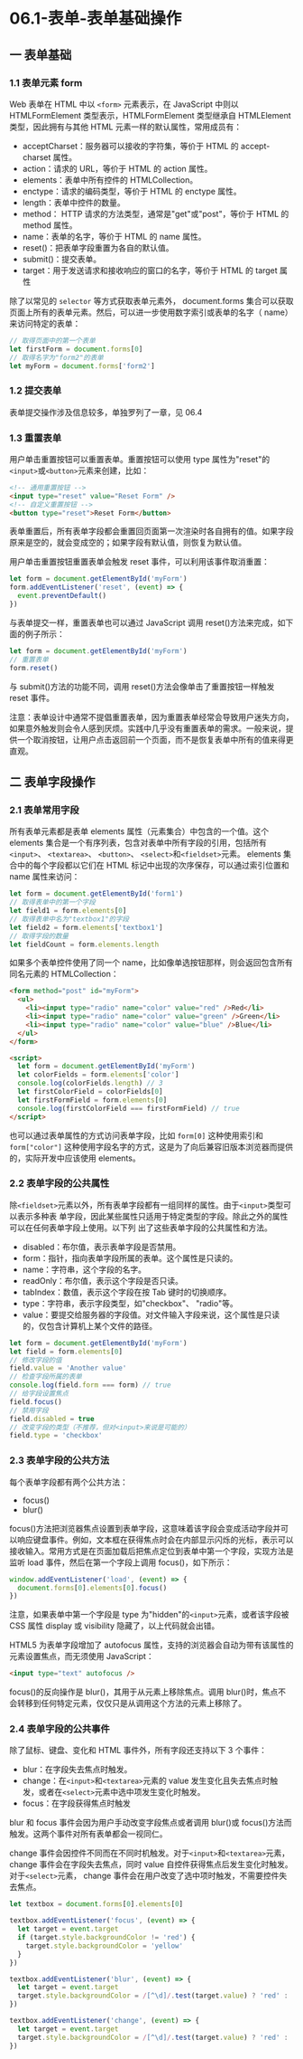 # 06.1-表单-表单基础操作

## 一 表单基础

### 1.1 表单元素 form

Web 表单在 HTML 中以 `<form>` 元素表示，在 JavaScript 中则以 HTMLFormElement 类型表示，HTMLFormElement 类型继承自 HTMLElement 类型，因此拥有与其他 HTML 元素一样的默认属性，常用成员有：

- acceptCharset：服务器可以接收的字符集，等价于 HTML 的 accept-charset 属性。
- action：请求的 URL，等价于 HTML 的 action 属性。
- elements：表单中所有控件的 HTMLCollection。
- enctype：请求的编码类型，等价于 HTML 的 enctype 属性。
- length：表单中控件的数量。
- method： HTTP 请求的方法类型，通常是"get"或"post"，等价于 HTML 的 method 属性。
- name：表单的名字，等价于 HTML 的 name 属性。
- reset()：把表单字段重置为各自的默认值。
- submit()：提交表单。
- target：用于发送请求和接收响应的窗口的名字，等价于 HTML 的 target 属性

除了以常见的 `selector` 等方式获取表单元素外， document.forms 集合可以获取页面上所有的表单元素。然后，可以进一步使用数字索引或表单的名字（ name）来访问特定的表单：

```js
// 取得页面中的第一个表单
let firstForm = document.forms[0]
// 取得名字为"form2"的表单
let myForm = document.forms['form2']
```

### 1.2 提交表单

表单提交操作涉及信息较多，单独罗列了一章，见 06.4

### 1.3 重置表单

用户单击重置按钮可以重置表单。重置按钮可以使用 type 属性为"reset"的`<input>`或`<button>`元素来创建，比如：

```html
<!-- 通用重置按钮 -->
<input type="reset" value="Reset Form" />
<!-- 自定义重置按钮 -->
<button type="reset">Reset Form</button>
```

表单重置后，所有表单字段都会重置回页面第一次渲染时各自拥有的值。如果字段原来是空的，就会变成空的；如果字段有默认值，则恢复为默认值。

用户单击重置按钮重置表单会触发 reset 事件，可以利用该事件取消重置：

```js
let form = document.getElementById('myForm')
form.addEventListener('reset', (event) => {
  event.preventDefault()
})
```

与表单提交一样，重置表单也可以通过 JavaScript 调用 reset()方法来完成，如下面的例子所示：

```js
let form = document.getElementById('myForm')
// 重置表单
form.reset()
```

与 submit()方法的功能不同，调用 reset()方法会像单击了重置按钮一样触发 reset 事件。

注意：表单设计中通常不提倡重置表单，因为重置表单经常会导致用户迷失方向，如果意外触发则会令人感到厌烦。实践中几乎没有重置表单的需求。一般来说，提供一个取消按钮，让用户点击返回前一个页面，而不是恢复表单中所有的值来得更直观。

## 二 表单字段操作

### 2.1 表单常用字段

所有表单元素都是表单 elements 属性（元素集合）中包含的一个值。这个 elements 集合是一个有序列表，包含对表单中所有字段的引用，包括所有`<input>`、 `<textarea>`、 `<button>`、 `<select>`和`<fieldset>`元素。 elements 集合中的每个字段都以它们在 HTML 标记中出现的次序保存，可以通过索引位置和 name 属性来访问：

```js
let form = document.getElementById('form1')
// 取得表单中的第一个字段
let field1 = form.elements[0]
// 取得表单中名为"textbox1"的字段
let field2 = form.elements['textbox1']
// 取得字段的数量
let fieldCount = form.elements.length
```

如果多个表单控件使用了同一个 name，比如像单选按钮那样，则会返回包含所有同名元素的 HTMLCollection：

```html
<form method="post" id="myForm">
  <ul>
    <li><input type="radio" name="color" value="red" />Red</li>
    <li><input type="radio" name="color" value="green" />Green</li>
    <li><input type="radio" name="color" value="blue" />Blue</li>
  </ul>
</form>

<script>
  let form = document.getElementById('myForm')
  let colorFields = form.elements['color']
  console.log(colorFields.length) // 3
  let firstColorField = colorFields[0]
  let firstFormField = form.elements[0]
  console.log(firstColorField === firstFormField) // true
</script>
```

也可以通过表单属性的方式访问表单字段，比如 `form[0]` 这种使用索引和 `form["color"]` 这种使用字段名字的方式，这是为了向后兼容旧版本浏览器而提供的，实际开发中应该使用 elements。

### 2.2 表单字段的公共属性

除`<fieldset>`元素以外，所有表单字段都有一组同样的属性。由于`<input>`类型可以表示多种表
单字段，因此某些属性只适用于特定类型的字段。除此之外的属性可以在任何表单字段上使用。以下列
出了这些表单字段的公共属性和方法。

- disabled：布尔值，表示表单字段是否禁用。
- form：指针，指向表单字段所属的表单。这个属性是只读的。
- name：字符串，这个字段的名字。
- readOnly：布尔值，表示这个字段是否只读。
- tabIndex：数值，表示这个字段在按 Tab 键时的切换顺序。
- type：字符串，表示字段类型，如"checkbox"、 "radio"等。
- value：要提交给服务器的字段值。对文件输入字段来说，这个属性是只读的，仅包含计算机上某个文件的路径。

```js
let form = document.getElementById('myForm')
let field = form.elements[0]
// 修改字段的值
field.value = 'Another value'
// 检查字段所属的表单
console.log(field.form === form) // true
// 给字段设置焦点
field.focus()
// 禁用字段
field.disabled = true
// 改变字段的类型（不推荐，但对<input>来说是可能的）
field.type = 'checkbox'
```

### 2.3 表单字段的公共方法

每个表单字段都有两个公共方法：

- focus()
- blur()

focus()方法把浏览器焦点设置到表单字段，这意味着该字段会变成活动字段并可以响应键盘事件。例如，文本框在获得焦点时会在内部显示闪烁的光标，表示可以接收输入。常用方式是在页面加载后把焦点定位到表单中第一个字段，实现方法是监听 load 事件，然后在第一个字段上调用 focus()，如下所示：

```js
window.addEventListener('load', (event) => {
  document.forms[0].elements[0].focus()
})
```

注意，如果表单中第一个字段是 type 为"hidden"的`<input>`元素，或者该字段被 CSS 属性 display 或 visibility 隐藏了，以上代码就会出错。

HTML5 为表单字段增加了 autofocus 属性，支持的浏览器会自动为带有该属性的元素设置焦点，而无须使用 JavaScript：

```html
<input type="text" autofocus />
```

focus()的反向操作是 blur()，其用于从元素上移除焦点。调用 blur()时，焦点不会转移到任何特定元素，仅仅只是从调用这个方法的元素上移除了。

### 2.4 表单字段的公共事件

除了鼠标、键盘、变化和 HTML 事件外，所有字段还支持以下 3 个事件：

- blur：在字段失去焦点时触发。
- change：在`<input>`和`<textarea>`元素的 value 发生变化且失去焦点时触发，或者在`<select>`元素中选中项发生变化时触发。
- focus：在字段获得焦点时触发

blur 和 focus 事件会因为用户手动改变字段焦点或者调用 blur()或 focus()方法而触发。这两个事件对所有表单都会一视同仁。

change 事件会因控件不同而在不同时机触发。对于`<input>`和`<textarea>`元素， change 事件会在字段失去焦点，同时 value 自控件获得焦点后发生变化时触发。对于`<select>`元素， change 事件会在用户改变了选中项时触发，不需要控件失去焦点。

```js
let textbox = document.forms[0].elements[0]

textbox.addEventListener('focus', (event) => {
  let target = event.target
  if (target.style.backgroundColor != 'red') {
    target.style.backgroundColor = 'yellow'
  }
})

textbox.addEventListener('blur', (event) => {
  let target = event.target
  target.style.backgroundColor = /[^\d]/.test(target.value) ? 'red' : ''
})

textbox.addEventListener('change', (event) => {
  let target = event.target
  target.style.backgroundColor = /[^\d]/.test(target.value) ? 'red' : ''
})
```
